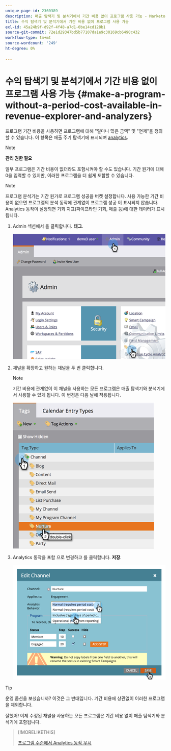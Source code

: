 ```yaml
---
unique-page-id: 2360389
description: 매출 탐색기 및 분석기에서 기간 비용 없이 프로그램 사용 가능 - Marketo 문서 - 제품 설명서
title: 수익 탐색기 및 분석기에서 기간 비용 없이 프로그램 사용 가능
exl-id: 45a24b9f-d92f-4f48-a7d1-0be14cd128b1
source-git-commit: 72e1d29347bd5b77107da1e9c30169cb6490c432
workflow-type: tm+mt
source-wordcount: '249'
ht-degree: 0%

---
```


# 수익 탐색기 및 분석기에서 기간 비용 없이 프로그램 사용 가능 {#make-a-program-without-a-period-cost-available-in-revenue-explorer-and-analyzers}

프로그램 기간 비용을 사용하면 프로그램에 대해 &quot;얼마나 많은 금액&quot; 및 &quot;언제&quot;을 정의할 수 있습니다. 이 항목은 매출 주기 탐색기에 표시되며 [analytics](/help/marketo/product-docs/reporting/revenue-cycle-analytics/opportunity-influence-analyzer/tell-the-marketing-story-with-an-opportunity-influence-analyzer.md).

>[!NOTE]
>
>**관리 권한 필요**

일부 프로그램은 기간 비용이 없더라도 포함시켜야 할 수도 있습니다. 기간 원가에 대해 0을 입력할 수 있지만, 이러한 프로그램을 더 쉽게 포함할 수 있습니다.

>[!NOTE]
>
>프로그램 분석기는 기간 원가로 프로그램 성공을 버켓 설정합니다. 사용 가능한 기간 비용이 없으면 프로그램의 분석 동작에 관계없이 프로그램 성공 이 표시되지 않습니다. Analytics 동작이 설정되면 기회 지표(파이프라인 기회, 매출 등)에 대한 데이터가 표시됩니다.

1. Admin 섹션에서 을 클릭합니다. **태그**.

   ![](assets/image2014-9-17-12-3a35-3a32.png)

1. 채널을 확장하고 원하는 채널을 두 번 클릭합니다.

   >[!NOTE]
   >
   >기간 비용에 관계없이 이 채널을 사용하는 모든 프로그램은 매출 탐색기와 분석기에서 사용할 수 있게 됩니다. 이 변경은 다음 날에 적용됩니다.

   ![](assets/image2014-9-17-12-3a36-3a7.png)

1. Analytics 동작을 포함 으로 변경하고 를 클릭합니다. **저장**.

   ![](assets/image2014-9-17-12-3a36-3a13.png)

>[!TIP]
>
>운영 옵션을 보셨습니까? 이것은 그 반대입니다. 기간 비용에 상관없이 이러한 프로그램을 제외합니다.

잘했어! 이제 수정된 채널을 사용하는 모든 프로그램은 기간 비용 없이 매출 탐색기와 분석기에 포함됩니다.

>[!MORELIKETHIS]
>
>[프로그램 수준에서 Analytics 동작 무시](/help/marketo/product-docs/reporting/revenue-cycle-analytics/program-analytics/override-analytics-behavior-at-the-program-level.md)
